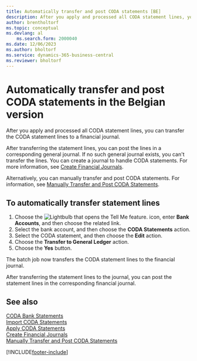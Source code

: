 ```yaml
---
title: Automatically transfer and post CODA statements [BE]
description: After you apply and processed all CODA statement lines, you can transfer the CODA statement lines to a financial journal.
author: brentholtorf
ms.topic: conceptual
ms.devlang: al
    ms.search.form: 2000040
ms.date: 12/06/2023
ms.author: bholtorf
ms.service: dynamics-365-business-central
ms.reviewer: bholtorf
---
```


# Automatically transfer and post CODA statements in the Belgian version

After you apply and processed all CODA statement lines, you can transfer the CODA statement lines to a financial journal.  

After transferring the statement lines, you can post the lines in a corresponding general journal. If no such general journal exists, you can't transfer the lines. You can create a journal to handle CODA statements. For more information, see [Create Financial Journals](how-to-create-financial-journals.md).  

Alternatively, you can manually transfer and post CODA statements. For information, see [Manually Transfer and Post CODA Statements](how-to-manually-transfer-and-post-coda-statements.md).  

## To automatically transfer statement lines  

1.  Choose the ![Lightbulb that opens the Tell Me feature.](../../media/ui-search/search_small.png "Tell me what you want to do") icon, enter **Bank Accounts**, and then choose the related link.  
2.  Select the bank account, and then choose the **CODA Statements** action.  
3.  Select the CODA statement, and then choose the **Edit** action.  
4.  Choose the **Transfer to General Ledger** action.  
5.  Choose the **Yes** button.  

The batch job now transfers the CODA statement lines to the financial journal.  

After transferring the statement lines to the journal, you can post the statement lines in the corresponding financial journal.  

## See also  
 [CODA Bank Statements](coda-bank-statements.md)   
 [Import CODA Statements](how-to-import-coda-statements.md)   
 [Apply CODA Statements](how-to-apply-coda-statements.md)   
 [Create Financial Journals](how-to-create-financial-journals.md)   
 [Manually Transfer and Post CODA Statements](how-to-manually-transfer-and-post-coda-statements.md)


[!INCLUDE[footer-include](../../includes/footer-banner.md)]